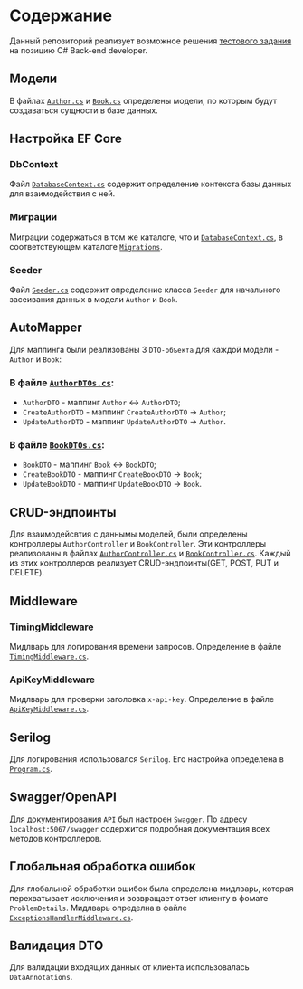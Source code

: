 ﻿# Содержание
Данный репозиторий реализует возможное решения [тестового задания](https://github.com/SendyChat/Sendy.CSharp.TestTask/tree/main) на позицию C# Back-end developer.

## Модели
В файлах [`Author.cs`](Solution.Sendy.CSharp.TestTask/DataBase/Models/Author.cs) и [`Book.cs`](Solution.Sendy.CSharp.TestTask/DataBase/Models/Book.cs) определены модели, по которым будут создаваться сущности в базе данных.

## Настройка EF Core
### DbContext
Файл [`DatabaseContext.cs`](Solution.Sendy.CSharp.TestTask/DataBase/DatabaseContext.cs) содержит определение контекста базы данных для взаимодействия с ней.

### Миграции
Миграции содержаться в том же каталоге, что и [`DatabaseContext.cs`](Solution.Sendy.CSharp.TestTask/DataBase/DatabaseContext.cs), в соответствующем каталоге [`Migrations`](Solution.Sendy.CSharp.TestTask/DataBase/Migrations).

### Seeder
Файл [`Seeder.cs`](Solution.Sendy.CSharp.TestTask/DataBase/Seeder.cs) содержит определение класса `Seeder`
для начального засеивания данных в модели `Author` и `Book`.

## AutoMapper
Для маппинга были реализованы 3 `DTO-объекта` для каждой модели - `Author` и `Book`:

### В файле [`AuthorDTOs.cs`](Solution.Sendy.CSharp.TestTask/DTOs/AuthorDTOs.cs):
- `AuthorDTO` - маппинг `Author` <-> `AuthorDTO`;
- `CreateAuthorDTO` - маппинг `CreateAuthorDTO` -> `Author`;
- `UpdateAuthorDTO` - маппинг `UpdateAuthorDTO` -> `Author`.

### В файле [`BookDTOs.cs`](Solution.Sendy.CSharp.TestTask/DTOs/BookDTOs.cs):
- `BookDTO` - маппинг `Book` <-> `BookDTO`;
- `CreateBookDTO` - маппинг `CreateBookDTO` -> `Book`;
- `UpdateBookDTO` - маппинг `UpdateBookDTO` -> `Book`.

## CRUD-эндпоинты
Для взаимодейсвтия с даннымы моделей, были определены контроллеры `AuthorController` и `BookController`. Эти контроллеры реализованы в файлах [`AuthorController.cs`](Solution.Sendy.CSharp.TestTask\Controllers\AuthorController.cs) и [`BookController.cs`](Solution.Sendy.CSharp.TestTask\Controllers\BookController.cs). Каждый из этих контроллеров реализует CRUD-эндпоинты(GET, POST, PUT и DELETE).

## Middleware

### TimingMiddleware
Мидлварь для логирования времени запросов. Определение в файле [`TimingMiddleware.cs`](Solution.Sendy.CSharp.TestTask\Middleware\TimingMiddleware.cs).

### ApiKeyMiddleware
Мидлварь для проверки заголовка `x-api-key`. Определение в файле [`ApiKeyMiddleware.cs`](Solution.Sendy.CSharp.TestTask\Middleware\ApiKeyMiddleware.cs).

## Serilog
Для логирования использовался `Serilog`. Его настройка определена в [`Program.cs`](Solution.Sendy.CSharp.TestTask\Program.cs).

## Swagger/OpenAPI
Для документирования `API` был настроен `Swagger`. По адресу `localhost:5067/swagger` содержится подробная документация всех методов контроллеров.

## Глобальная обработка ошибок
Для глобальной обработки ошибок была определена мидлварь, которая перехватывает исключения и возвращает ответ клиенту в фомате `ProblemDetails`. Мидлварь определна в файле [`ExceptionsHandlerMiddleware.cs`](Solution.Sendy.CSharp.TestTask\Middleware\ExceptionsHandlerMiddleware.cs).

## Валидация DTO
Для валидации входящих данных от клиента использовалась `DataAnnotations`.